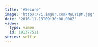 ```yaml
---
title: '#Secure'
image: 'https://i.imgur.com/MuLYIpM.jpg'
date: '2016-11-13T09:30:00.000Z'
video:
  type: vimeo
  id: 191377511
series: selfie
---
```


